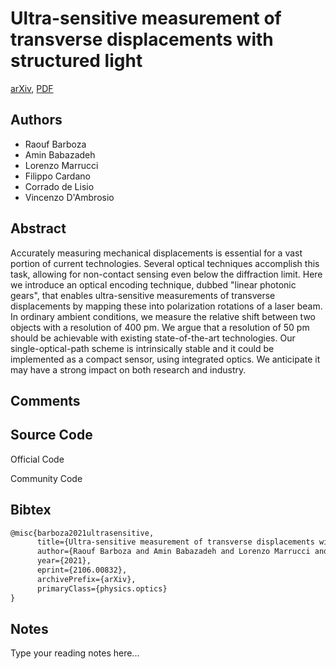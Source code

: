 
# Ultra-sensitive measurement of transverse displacements with structured light

[arXiv](https://arxiv.org/abs/2106.0832), [PDF](https://arxiv.org/pdf/2106.0832.pdf)

## Authors

- Raouf Barboza
- Amin Babazadeh
- Lorenzo Marrucci
- Filippo Cardano
- Corrado de Lisio
- Vincenzo D'Ambrosio

## Abstract

Accurately measuring mechanical displacements is essential for a vast portion of current technologies. Several optical techniques accomplish this task, allowing for non-contact sensing even below the diffraction limit. Here we introduce an optical encoding technique, dubbed "linear photonic gears", that enables ultra-sensitive measurements of transverse displacements by mapping these into polarization rotations of a laser beam. In ordinary ambient conditions, we measure the relative shift between two objects with a resolution of 400 pm. We argue that a resolution of 50 pm should be achievable with existing state-of-the-art technologies. Our single-optical-path scheme is intrinsically stable and it could be implemented as a compact sensor, using integrated optics. We anticipate it may have a strong impact on both research and industry.

## Comments



## Source Code

Official Code



Community Code



## Bibtex

```tex
@misc{barboza2021ultrasensitive,
      title={Ultra-sensitive measurement of transverse displacements with structured light}, 
      author={Raouf Barboza and Amin Babazadeh and Lorenzo Marrucci and Filippo Cardano and Corrado de Lisio and Vincenzo D'Ambrosio},
      year={2021},
      eprint={2106.00832},
      archivePrefix={arXiv},
      primaryClass={physics.optics}
}
```

## Notes

Type your reading notes here...

